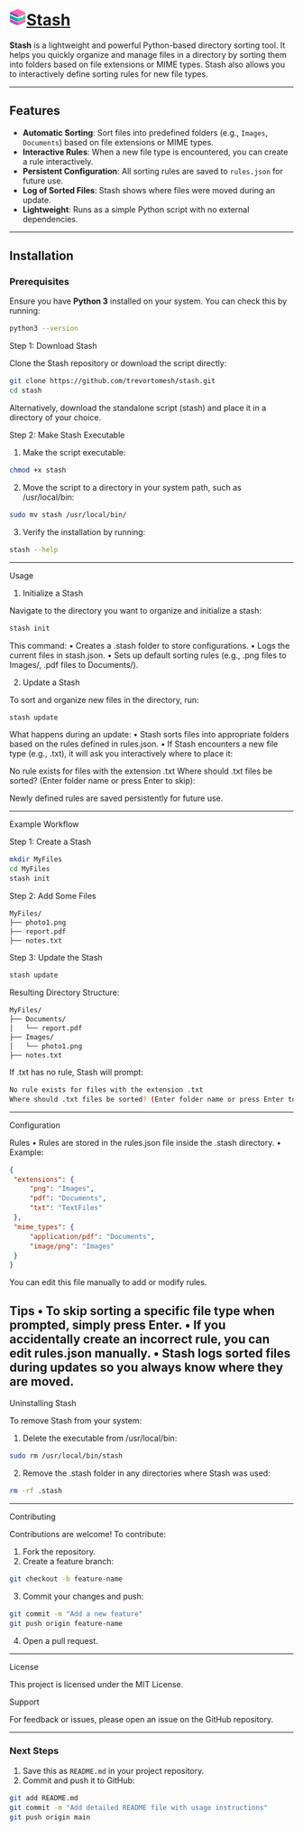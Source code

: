 # ![stash-ico](images/stash-ico.png)<u>Stash</u>

**Stash** is a lightweight and powerful Python-based directory sorting tool. It helps you quickly organize and manage files in a directory by sorting them into folders based on file extensions or MIME types. Stash also allows you to interactively define sorting rules for new file types.

---

## Features

- **Automatic Sorting**: Sort files into predefined folders (e.g., `Images`, `Documents`) based on file extensions or MIME types.
- **Interactive Rules**: When a new file type is encountered, you can create a rule interactively.
- **Persistent Configuration**: All sorting rules are saved to `rules.json` for future use.
- **Log of Sorted Files**: Stash shows where files were moved during an update.
- **Lightweight**: Runs as a simple Python script with no external dependencies.

---

## Installation

### Prerequisites

Ensure you have **Python 3** installed on your system. You can check this by running:
```bash
python3 --version
```
Step 1: Download Stash

Clone the Stash repository or download the script directly:
```bash
git clone https://github.com/trevortomesh/stash.git
cd stash
```
Alternatively, download the standalone script (stash) and place it in a directory of your choice.

Step 2: Make Stash Executable
   1. Make the script executable:
```bash
chmod +x stash
```

   2. Move the script to a directory in your system path, such as /usr/local/bin:
```bash
sudo mv stash /usr/local/bin/
```

   3. Verify the installation by running:
```bash
stash --help
```
---
Usage

1. Initialize a Stash

Navigate to the directory you want to organize and initialize a stash:
```bash
stash init
```
This command:
   •  Creates a .stash folder to store configurations.
   •  Logs the current files in stash.json.
   •  Sets up default sorting rules (e.g., .png files to Images/, .pdf files to Documents/).

2. Update a Stash

To sort and organize new files in the directory, run:
```bash
stash update
```
What happens during an update:
   •  Stash sorts files into appropriate folders based on the rules defined in rules.json.
   •  If Stash encounters a new file type (e.g., .txt), it will ask you interactively where to place it:

No rule exists for files with the extension .txt
Where should .txt files be sorted? (Enter folder name or press Enter to skip):

Newly defined rules are saved persistently for future use.

---
Example Workflow

Step 1: Create a Stash
```bash
mkdir MyFiles
cd MyFiles
stash init
```
Step 2: Add Some Files
```
MyFiles/
├── photo1.png
├── report.pdf
├── notes.txt
```
Step 3: Update the Stash
```bash
stash update
```
Resulting Directory Structure:
```
MyFiles/
├── Documents/
│   └── report.pdf
├── Images/
│   └── photo1.png
├── notes.txt
```
If .txt has no rule, Stash will prompt:
```bash
No rule exists for files with the extension .txt
Where should .txt files be sorted? (Enter folder name or press Enter to skip):
```
---
Configuration

Rules
   •  Rules are stored in the rules.json file inside the .stash directory.
   •  Example:

   ```json
{
    "extensions": {
        "png": "Images",
        "pdf": "Documents",
        "txt": "TextFiles"
    },
    "mime_types": {
        "application/pdf": "Documents",
        "image/png": "Images"
    }
}
```


You can edit this file manually to add or modify rules.

Tips
   •  To skip sorting a specific file type when prompted, simply press Enter.
   •  If you accidentally create an incorrect rule, you can edit rules.json manually.
   •  Stash logs sorted files during updates so you always know where they are moved.
---
Uninstalling Stash

To remove Stash from your system:
   1. Delete the executable from /usr/local/bin:
```bash
sudo rm /usr/local/bin/stash
```

   2. Remove the .stash folder in any directories where Stash was used:
```bash
rm -rf .stash
```
---
Contributing

Contributions are welcome! To contribute:
   1. Fork the repository.
   2. Create a feature branch:
```bash
git checkout -b feature-name
```

   3. Commit your changes and push:
```bash
git commit -m "Add a new feature"
git push origin feature-name
```

   4. Open a pull request.
---
License

This project is licensed under the MIT License.

Support

For feedback or issues, please open an issue on the GitHub repository.

---

### Next Steps

1. Save this as `README.md` in your project repository.
2. Commit and push it to GitHub:
```bash
git add README.md
git commit -m "Add detailed README file with usage instructions"
git push origin main
```
